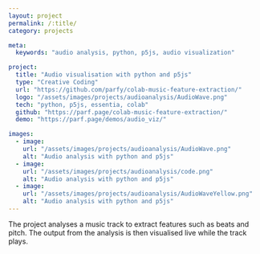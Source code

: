 ```yaml
---
layout: project
permalink: /:title/
category: projects

meta:
  keywords: "audio analysis, python, p5js, audio visualization"

project:
  title: "Audio visualisation with python and p5js"
  type: "Creative Coding"
  url: "https://github.com/parfy/colab-music-feature-extraction/"
  logo: "/assets/images/projects/audioanalysis/AudioWave.png"
  tech: "python, p5js, essentia, colab"
  github: "https://parf.page/colab-music-feature-extraction/"
  demo: "https://parf.page/demos/audio_viz/"

images:
  - image:
    url: "/assets/images/projects/audioanalysis/AudioWave.png"
    alt: "Audio analysis with python and p5js"
  - image:
    url: "/assets/images/projects/audioanalysis/code.png"
    alt: "Audio analysis with python and p5js"
  - image:
    url: "/assets/images/projects/audioanalysis/AudioWaveYellow.png"
    alt: "Audio analysis with python and p5js"
---
```

<p>The project analyses a music track to extract features such as beats and pitch. The output from the analysis is then visualised live while the track plays.</p>
